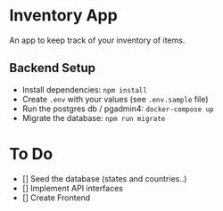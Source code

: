 # Inventory App

An app to keep track of your inventory of items.

## Backend Setup

* Install dependencies: `npm install`
* Create `.env` with your values (see `.env.sample` file)
* Run the postgres db / pgadmin4: `docker-compose up`
* Migrate the database: `npm run migrate`

# To Do

* [] Seed the database (states and countries..)
* [] Implement API interfaces
* [] Create Frontend